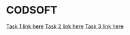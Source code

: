 # CODSOFT
[Task 1 link here](https://www.figma.com/design/rKaRK7IuoJJjSsPEBqkElX/codsoft---Task-1?node-id=1-5&t=iuvRhdDO7V0DVEt6-1)
[Task 2 link here](https://www.figma.com/design/IWUvHr28iRcwKiWKUGTQpt/codsoft-task-2?node-id=1-6&t=igFPj3cHOEBAdFKw-1)
[Task 3 link here](https://www.figma.com/design/jrJ44LniR13lHhbFOlhVUR/codsoft-task-3?node-id=63-2135&t=YiPOCavtNViB4Ul0-1)
